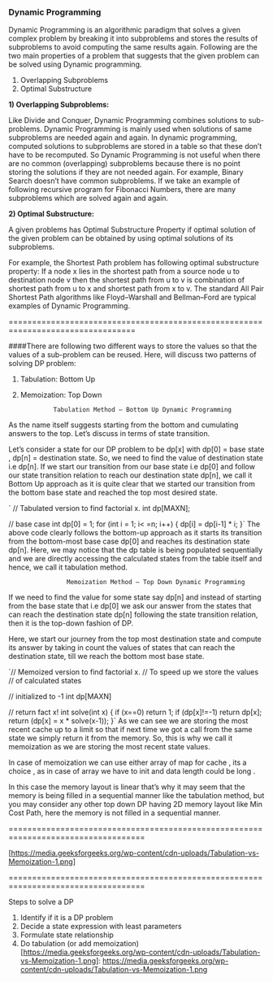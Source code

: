 ### **Dynamic Programming**

Dynamic Programming is an algorithmic paradigm that solves a given complex problem by breaking it into subproblems and stores the results of subproblems to avoid computing the same results again. Following are the two main properties of a problem that suggests that the given problem can be solved using Dynamic programming.

1) Overlapping Subproblems
2) Optimal Substructure

**1) Overlapping Subproblems:**

Like Divide and Conquer, Dynamic Programming combines solutions to sub-problems. Dynamic Programming is mainly used when solutions of same subproblems are needed again and again. In dynamic programming, computed solutions to subproblems are stored in a table so that these don’t have to be recomputed. So Dynamic Programming is not useful when there are no common (overlapping) subproblems because there is no point storing the solutions if they are not needed again. For example, Binary Search doesn’t have common subproblems. If we take an example of following recursive program for Fibonacci Numbers, there are many subproblems which are solved again and again.

**2) Optimal Substructure:**

A given problems has Optimal Substructure Property if optimal solution of the given problem can be obtained by using optimal solutions of its subproblems.

For example, the Shortest Path problem has following optimal substructure property:
If a node x lies in the shortest path from a source node u to destination node v then the shortest path from u to v is combination of shortest path from u to x and shortest path from x to v. The standard All Pair Shortest Path algorithms like Floyd–Warshall and Bellman–Ford are typical examples of Dynamic Programming.

=================================================================================

####There are following two different ways to store the values so that the values of a sub-problem can be reused. Here, will discuss two patterns of solving DP problem:

1. Tabulation: Bottom Up
2. Memoization: Top Down

                Tabulation Method – Bottom Up Dynamic Programming
As the name itself suggests starting from the bottom and cumulating answers to the top. Let’s discuss in terms of state transition.

Let’s consider a state for our DP problem to be dp[x]  with dp[0] = base state , dp[n] = destination state. So,  we need to find the value of destination state i.e dp[n].
If we start our transition from our base state i.e dp[0] and follow our state transition relation to reach our destination state dp[n], we call it Bottom Up approach as it is quite clear that we started our transition from the bottom base state and reached the top most desired state.

`
// Tabulated version to find factorial x.
int dp[MAXN];

// base case
int dp[0] = 1;
for (int i = 1; i< =n; i++)
{
dp[i] = dp[i-1] * i;
}`
The above code clearly follows the bottom-up approach as it starts its transition from the bottom-most base case dp[0] and reaches its destination state dp[n]. Here, we may notice that the dp table is being populated sequentially and we are directly accessing the calculated states from the table itself and hence, we call it tabulation method.

                    Memoization Method – Top Down Dynamic Programming
If we need to find the value for some state say dp[n] and instead of starting from the base state that i.e dp[0] we ask our answer from the states that can reach the destination state dp[n] following the state transition relation, then it is the top-down fashion of DP.

Here, we start our journey from the top most destination state and compute its answer by taking in count the values of states that can reach the destination state, till we reach the bottom most base state.

`// Memoized version to find factorial x.
// To speed up we store the values
// of calculated states

// initialized to -1
int dp[MAXN]

// return fact x!
int solve(int x)
{
if (x==0)
return 1;
if (dp[x]!=-1)
return dp[x];
return (dp[x] = x * solve(x-1));
}`
As we can see we are storing the most recent cache up to a limit so that if next time we got a call from the same state we simply return it from the memory. So, this is why we call it memoization as we are storing the most recent state values.

In case of memoization we can use either array of map for cache , its a choice , as in case of array we have to init and data length could be long .

In this case the memory layout is linear that’s why it may seem that the memory is being filled in a sequential manner like the tabulation method, but you may consider any other top down DP having 2D memory layout like Min Cost Path, here the memory is not filled in a sequential manner.

===================================================================================

[https://media.geeksforgeeks.org/wp-content/cdn-uploads/Tabulation-vs-Memoization-1.png]

===================================================================================

Steps to solve a DP
1) Identify if it is a DP problem
2) Decide a state expression with
   least parameters
3) Formulate state relationship
4) Do tabulation (or add memoization)
[https://media.geeksforgeeks.org/wp-content/cdn-uploads/Tabulation-vs-Memoization-1.png]: https://media.geeksforgeeks.org/wp-content/cdn-uploads/Tabulation-vs-Memoization-1.png
